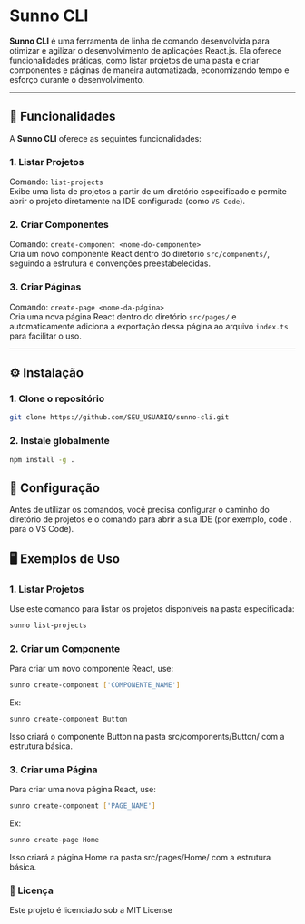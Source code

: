 # Sunno CLI

**Sunno CLI** é uma ferramenta de linha de comando desenvolvida para otimizar e agilizar o desenvolvimento de aplicações React.js. Ela oferece funcionalidades práticas, como listar projetos de uma pasta e criar componentes e páginas de maneira automatizada, economizando tempo e esforço durante o desenvolvimento.

---

## 🚀 Funcionalidades

A **Sunno CLI** oferece as seguintes funcionalidades:

### 1. **Listar Projetos**
Comando: `list-projects`  
Exibe uma lista de projetos a partir de um diretório especificado e permite abrir o projeto diretamente na IDE configurada (como `VS Code`).

### 2. **Criar Componentes**
Comando: `create-component <nome-do-componente>`  
Cria um novo componente React dentro do diretório `src/components/`, seguindo a estrutura e convenções preestabelecidas.

### 3. **Criar Páginas**
Comando: `create-page <nome-da-página>`  
Cria uma nova página React dentro do diretório `src/pages/` e automaticamente adiciona a exportação dessa página ao arquivo `index.ts` para facilitar o uso.

---

## ⚙️ Instalação

### 1. Clone o repositório

```bash
git clone https://github.com/SEU_USUARIO/sunno-cli.git
```

### 2. Instale globalmente

```bash
npm install -g .
```

## 🔧 Configuração

Antes de utilizar os comandos, você precisa configurar o caminho do diretório de projetos e o comando para abrir a sua IDE (por exemplo, code . para o VS Code).

## 🖥️ Exemplos de Uso

### 1. Listar Projetos
Use este comando para listar os projetos disponíveis na pasta especificada:
```bash
sunno list-projects
```

### 2. Criar um Componente
Para criar um novo componente React, use:
```bash
sunno create-component ['COMPONENTE_NAME']
```
Ex: 
```bash
sunno create-component Button
```
Isso criará o componente Button na pasta src/components/Button/ com a estrutura básica.

### 3. Criar uma Página
Para criar uma nova página React, use:
```bash
sunno create-component ['PAGE_NAME']
```
Ex:
```bash
sunno create-page Home
```
Isso criará a página Home na pasta src/pages/Home/ com a estrutura básica.

### 📄 Licença
Este projeto é licenciado sob a MIT License
